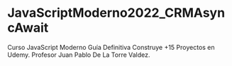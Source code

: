 # JavaScriptModerno2022_CRMAsyncAwait
Curso JavaScript Moderno Guía Definitiva Construye +15 Proyectos en Udemy. Profesor Juan Pablo De La Torre Valdez.
